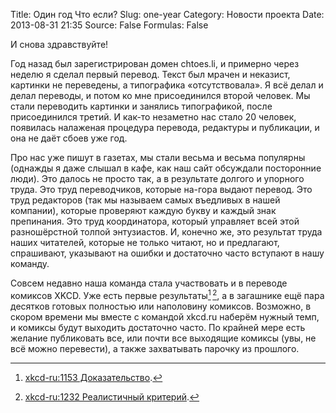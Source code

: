 Title: Один год Что если?
Slug: one-year
Category: Новости проекта
Date: 2013-08-31 21:35
Source: False
Formulas: False

И снова здравствуйте!

Год назад был зарегистрирован домен chtoes.li, и примерно через неделю я сделал первый перевод. Текст был мрачен и неказист, картинки не переведены, а типографика «отсутствовала». Я всё делал и делал переводы, и потом ко мне присоединился второй человек. Мы стали переводить картинки и занялись типографикой, после присоединился третий. И как-то незаметно нас стало 20 человек, появилась налаженая процедура перевода, редактуры и публикации, и она не даёт сбоев уже год. 

Про нас уже пишут в газетах, мы стали весьма и весьма популярны (однажды я даже слышал в кафе, как наш сайт обсуждали посторонние люди). Это далось не просто так, а в результате долгого и упорного труда. Это труд переводчиков, которые на-гора выдают перевод. Это труд редакторов (так мы называем самых въедливых в нашей компании), которые проверяют каждую букву и каждый знак препинания. Это труд координатора, который управляет всей этой разношёрстной толпой энтузиастов. И, конечно же, это результат труда наших читателей, которые не только читают, но и предлагают, спрашивают, указывают на ошибки и достаточно часто вступают в нашу команду.

Совсем недавно наша команда стала участвовать и в переводе комиксов XKCD. Уже есть первые результаты[^1]&thinsp;[^2], а в загашнике ещё пара десятков готовых полностью или наполовину комиксов. Возможно, в скором времени мы вместе с командой xkcd.ru наберём нужный темп, и комиксы будут выходить достаточно часто. По крайней мере есть желание публиковать все, или почти все выходящие комиксы (увы, не всё можно перевести), а также захватывать парочку из прошлого.

[^1]: [xkcd-ru:1153 Доказательство](http://xkcd.ru/1153/).
[^2]: [xkcd-ru:1232 Реалистичный критерий](http://xkcd.ru/1232/).
